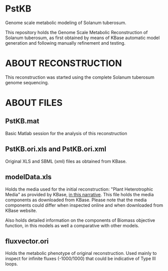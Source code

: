 # PstKB
Genome scale metabolic modeling of Solanum tuberosum.

This repository holds the Genome Scale Metabolic Reconstruction of Solanum tuberosum, as first obtained
by means of KBase automatic model generation and following manually refinement and testing.

# ABOUT RECONSTRUCTION
This reconstruction was started using the complete Solanum tuberosum genome sequencing.


# ABOUT FILES
## PstKB.mat
Basic Matlab session for the analysis of this reconstruction

## PstKB.ori.xls and PstKB.ori.xml
Original XLS and SBML (xml) files as obtained from KBase.

## modelData.xls
Holds the media used for the initial reconstruction: "Plant Heterotrophic Media" as provided by KBase, [in this narrative](https://narrative.kbase.us/#dataview/KBaseMedia/PlantHeterotrophicMedia).
This file holds the media components as downloaded from KBase. 
Please note that the media components could differ when inspected online and when downloaded from KBase website.

Also holds detailed information on the components of Biomass objective function, in this models as well a comparative with other models.

## fluxvector.ori
Holds the metabolic phenotype of original reconstruction. Used mainly to inspect for infinite fluxes (-1000/1000) that could
be indicative of Type III loops.



